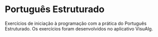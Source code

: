 # Português Estruturado
Exercícios de iniciação à programação com a prática do Português Estruturado. Os exercícios foram desenvolvidos no aplicativo VisuAlg.
